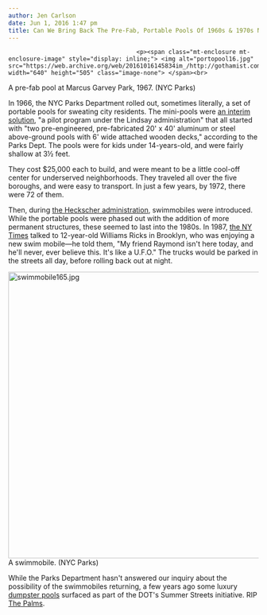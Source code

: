```yaml
---
author: Jen Carlson
date: Jun 1, 2016 1:47 pm
title: Can We Bring Back The Pre-Fab, Portable Pools Of 1960s & 1970s NYC?
---
```


	
										<p><span class="mt-enclosure mt-enclosure-image" style="display: inline;"> <img alt="portopool16.jpg" src="https://web.archive.org/web/20161016145834im_/http://gothamist.com/attachments/arts_jen/portopool16.jpg" width="640" height="505" class="image-none"> </span><br>
<span class="photo_caption">A pre-fab pool at Marcus Garvey Park, 1967. (NYC Parks)</span></p>

<p>In 1966, the NYC Parks Department rolled out, sometimes literally, a set of portable pools for sweating city residents. The mini-pools were <a href="https://web.archive.org/web/20161016145834/https://www.nycgovparks.org/about/history/pools">an interim solution</a>, &quot;a pilot program under the Lindsay administration&quot; that all started with &quot;two pre-engineered, pre-fabricated 20&apos; x 40&apos; aluminum or steel above-ground pools with 6&apos; wide attached wooden decks,&quot; according to the Parks Dept. The pools were for kids under 14-years-old, and were fairly shallow at 3&#xBD; feet. </p>

<p>They cost $25,000 each to build, and were meant to be a little cool-off center for underserved neighborhoods. They traveled all over the five boroughs, and were easy to transport. In just a few years, by 1972, there were 72 of them. </p>

<p>Then, during <a href="https://web.archive.org/web/20161016145834/http://www.nytimes.com/1997/04/07/nyregion/august-heckscher-83-dies-advocate-for-parks-and-arts.html">the Heckscher administration</a>, swimmobiles were introduced. While the portable pools were phased out with the addition of more permanent structures, these seemed to last into the 1980s. In 1987, <a href="https://web.archive.org/web/20161016145834/http://www.nytimes.com/1987/07/01/nyregion/about-new-york-a-swimming-pool-stops-in-brooklyn-like-a-ufo.html">the NY Times</a> talked to 12-year-old Williams Ricks in Brooklyn, who was enjoying a new swim mobile&#x2014;he told them, &quot;My friend Raymond isn&apos;t here today, and he&apos;ll never, ever believe this. It&apos;s like a U.F.O.&quot; The trucks would be parked in the streets all day, before rolling back out at night.</p>

<p><span class="mt-enclosure mt-enclosure-image" style="display: inline;"> <img alt="swimmobile165.jpg" src="https://web.archive.org/web/20161016145834im_/http://gothamist.com/attachments/arts_jen/swimmobile165.jpg" width="640" height="576" class="image-none"> </span><br>
<span class="photo_caption">A swimmobile. (NYC Parks)</span></p>

<p>While the Parks Department hasn&apos;t answered our inquiry about the possibility of the swimmobiles returning, a few years ago some luxury <a href="https://web.archive.org/web/20161016145834/http://gothamist.com/2010/08/02/photos_first_dip_in_summer_streets.php">dumpster pools</a> surfaced as part of the DOT&apos;s Summer Streets initiative. RIP <a href="https://web.archive.org/web/20161016145834/http://gothamist.com/2011/09/01/last_weekend_to_partake_in_clothing.php">The Palms</a>.</p>					
										
									
				